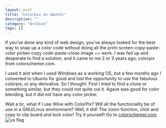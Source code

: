 ```yaml
--- 
layout: post 
title: "colorpix on ubuntu"
description: ""
category: "Archive"
tags: []
---  
```

<p>If you've done any kind of web design, you've always looked for the best way to snap up a color code without doing all the print-screen-copy-paste-color picker-copy code-paste-close image ++ work. I was fed up and desperate to find a solution, and it came to me 2 or 3 years ago; colorpix from colorschemer.com.</p> <p>I used it alot when I used Windows as a working OS, but a few months ago I converted to Ubuntu for good and lost the opportunity to use the fabulous colorpix, or any derivative. So I thought. First I tried to find a clone or something similar, but they could not quite cut it. Agave was good for color blending, but it did not have any color picker.</p> <p>Wait a tic, what if I use Wine with ColorPix? Will all the functionality be of use in a GNU/Linux environment? Well, it did! The zoom function, click and copy to clip board and lock color! Try it yourself! Go to <a href="http://colorschemer.com/">colorschemer.com</a> <img src="http://cdn.umedia.no/img/flag/us.png" alt="us flag"/></p>
